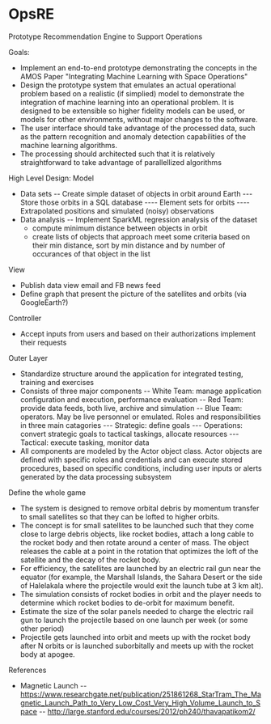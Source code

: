 # OpsRE
Prototype Recommendation Engine to Support Operations

Goals:
- Implement an end-to-end prototype demonstrating the concepts in the AMOS Paper "Integrating Machine Learning with Space Operations"
- Design the prototype system that emulates an actual operational problem based on a realistic (if simplied) model to demonstrate the integration of machine learning into an operational problem.  It is designed to be extensible so higher fidelity models can be used, or models for other environments, without major changes to the software.
- The user interface should take advantage of the processed data, such as the pattern recognition and anomaly detection capabilities of the machine learning algorithms.
- The processing should architected such that it is relatively straightforward to take advantage of parallellized algorithms

High Level Design:
Model
- Data sets
-- Create simple dataset of objects in orbit around Earth
--- Store those orbits in a SQL database
---- Element sets for orbits
---- Extrapolated positions and simulated (noisy) observations
- Data analysis
-- Implement SparkML regression analysis of the dataset
  - compute minimum distance between objects in orbit
  - create lists of objects that approach meet some criteria based on their min distance, sort by min distance and by number of occurances of that object in the list

View
- Publish data view email and FB news feed
- Define graph that present the picture of the satellites and orbits (via GoogleEarth?) 

Controller
- Accept inputs from users and based on their authorizations implement their requests

Outer Layer
- Standardize structure around the application for integrated testing, training and exercises
- Consists of three major components
-- White Team: manage application configuration and execution, performance evaluation
-- Red Team: provide data feeds, both live, archive and simulation
-- Blue Team: operators.  May be live personnel or emulated.  Roles and responsibilities in three main catagories
--- Strategic: define goals
--- Operations: convert strategic goals to tactical taskings, allocate resources
--- Tactical: execute tasking, monitor data
- All components are modeled by the Actor object class.  Actor objects are defined with specific roles and credentials and can execute stored procedures, based on specific conditions, including user inputs or alerts generated by the data processing subsystem

Define the whole game
- The system is designed to remove orbital debris by momentum transfer to small satellites so that they can be lofted to higher orbits.
- The concept is for small satellites to be launched such that they come close to large debris objects, like rocket bodies, attach a long cable to the rocket body and then rotate around a center of mass.  The object releases the cable at a point in the rotation that optimizes the loft of the satellite and the decay of the rocket body.
- For efficiency, the satellites are launched by an electric rail gun near the equator (for example, the Marshall Islands, the Sahara Desert or the side of Halelakala where the projectile would exit the launch tube at 3 km alt).  
- The simulation consists of rocket bodies in orbit and the player needs to determine which rocket bodies to de-orbit for maximum benefit. 
- Estimate the size of the solar panels needed to charge the electric rail gun to launch the projectile based on one launch per week (or some other period)
- Projectile gets launched into orbit and meets up with the rocket body after N orbits or is launched suborbitally and meets up with the rocket body at apogee. 

References
- Magnetic Launch
-- https://www.researchgate.net/publication/251861268_StarTram_The_Magnetic_Launch_Path_to_Very_Low_Cost_Very_High_Volume_Launch_to_Space
-- http://large.stanford.edu/courses/2012/ph240/thavapatikom2/

